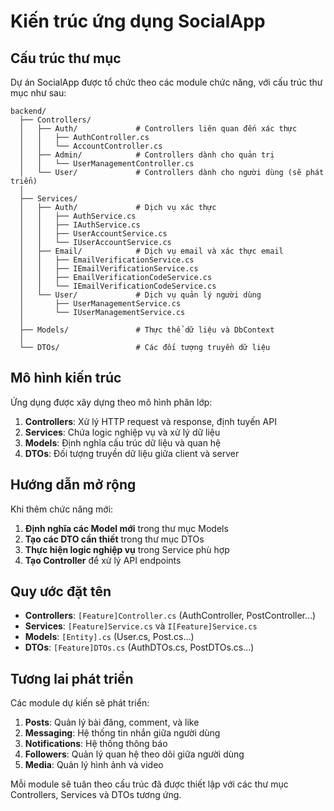 # Kiến trúc ứng dụng SocialApp

## Cấu trúc thư mục

Dự án SocialApp được tổ chức theo các module chức năng, với cấu trúc thư mục như sau:

```
backend/
  ├── Controllers/
  │   ├── Auth/             # Controllers liên quan đến xác thực
  │   │   ├── AuthController.cs
  │   │   └── AccountController.cs
  │   ├── Admin/            # Controllers dành cho quản trị
  │   │   └── UserManagementController.cs
  │   └── User/             # Controllers dành cho người dùng (sẽ phát triển)
  │
  ├── Services/
  │   ├── Auth/             # Dịch vụ xác thực
  │   │   ├── AuthService.cs
  │   │   ├── IAuthService.cs
  │   │   ├── UserAccountService.cs
  │   │   └── IUserAccountService.cs
  │   ├── Email/            # Dịch vụ email và xác thực email
  │   │   ├── EmailVerificationService.cs
  │   │   ├── IEmailVerificationService.cs
  │   │   ├── EmailVerificationCodeService.cs
  │   │   └── IEmailVerificationCodeService.cs
  │   └── User/             # Dịch vụ quản lý người dùng
  │       ├── UserManagementService.cs
  │       └── IUserManagementService.cs
  │
  ├── Models/               # Thực thể dữ liệu và DbContext
  │
  └── DTOs/                 # Các đối tượng truyền dữ liệu
```

## Mô hình kiến trúc

Ứng dụng được xây dựng theo mô hình phân lớp:

1. **Controllers**: Xử lý HTTP request và response, định tuyến API
2. **Services**: Chứa logic nghiệp vụ và xử lý dữ liệu
3. **Models**: Định nghĩa cấu trúc dữ liệu và quan hệ
4. **DTOs**: Đối tượng truyền dữ liệu giữa client và server

## Hướng dẫn mở rộng

Khi thêm chức năng mới:

1. **Định nghĩa các Model mới** trong thư mục Models
2. **Tạo các DTO cần thiết** trong thư mục DTOs
3. **Thực hiện logic nghiệp vụ** trong Service phù hợp
4. **Tạo Controller** để xử lý API endpoints

## Quy ước đặt tên

- **Controllers**: `[Feature]Controller.cs` (AuthController, PostController...)
- **Services**: `[Feature]Service.cs` và `I[Feature]Service.cs`
- **Models**: `[Entity].cs` (User.cs, Post.cs...)
- **DTOs**: `[Feature]DTOs.cs` (AuthDTOs.cs, PostDTOs.cs...)

## Tương lai phát triển

Các module dự kiến sẽ phát triển:

1. **Posts**: Quản lý bài đăng, comment, và like
2. **Messaging**: Hệ thống tin nhắn giữa người dùng
3. **Notifications**: Hệ thống thông báo
4. **Followers**: Quản lý quan hệ theo dõi giữa người dùng
5. **Media**: Quản lý hình ảnh và video

Mỗi module sẽ tuân theo cấu trúc đã được thiết lập với các thư mục Controllers, Services và DTOs tương ứng.
